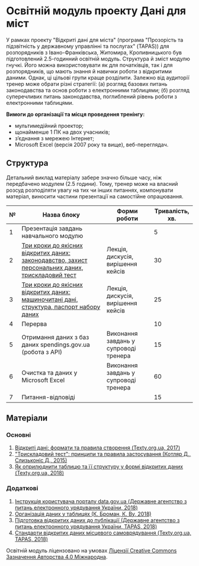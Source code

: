 # Освітній модуль проекту Дані для міст

У рамках проекту "Відкриті дані для міста" (програма "Прозорість та підзвітність у державному управлінні та послугах" (TAPAS)) для розпорядників з Івано-Франківська, Житомира, Кропивницького був підготовлений 2.5-годинний освітній модуль. Структура й зміст модулю гнучкі. Його можна використовувати як для початківців, так і для розпорядників, що мають знання й навички роботи з відкритими даними. Однак, ці цільові групи краще розділити. Залежно від аудиторії тренер може обрати різні стратегії: (а) розгляд базових питань законодавства та основ роботи з електронними таблицями; (б) розгляд суперечливих питань законодавства, поглиблений рівень роботи з електронними таблицями.

**Вимоги до організації та місця проведення тренінгу:**

- мультимедійний проектор;
- щонайменше 1 ПК на двох учасників;
- з’єднання з мережею Інтернет;
- Microsoft Excel (версія 2007 року та вище), веб-переглядач.

## Структура
Детальний виклад матеріалу забере значно більше часу, ніж передбачено модулем (2.5 години). Тому, тренер може на власний розсуд розподіляти увагу на тих чи інших питаннях, компонувати матеріал, виносити частини презентації на самостійне опрацювання.

№ | Назва блоку | Форми роботи | Тривалість, хв.
--- | --- | --- | --- | 
1 | Презентація завдань навчального модулю |  | 5
2 | [Три кроки до якісних відкритих даних: законодавство, захист персональних даних, трискладовий тест](https://docs.google.com/presentation/d/1kQJV2mM7E-ZUYZpEVVgZ3uqAErv7-AAvPmEzmQW810w/edit?usp=sharing) | Лекція, дискусія, вирішення кейсів | 30
3 | [Три кроки до якісних відкритих даних: машиночитані дані, структура, паспорт набору даних](https://docs.google.com/presentation/d/1gGdRCfba65LOTyxMTnDRABa7MTglMkOmmscyaRs6Lcc/edit?usp=sharing) | Лекція, дискусія, вирішення кейсів | 25
4 | Перерва |  | 10
5 | Отримання даних з баз даних spendings.gov.ua (робота з API) | Виконання завдань у супроводі тренера | 15
6 | Очистка та даних у Microsoft Excel | Виконання завдань у супроводі тренера | 60
7 | Питання-відповіді |  | 15

## Матеріали
### Основні
1. [Відкриті дані: формати та правила створення (Texty.org.ua, 2017)](https://github.com/tapas-opendata/Education/raw/master/DataForCites/assets/FormatsAndRules.pdf)
2. ["Трискладовий тест": принципи та правила застосування (Котляр Д., Слизьконіс Д., 2015)](https://github.com/tapas-opendata/Education/raw/master/DataForCites/assets/TryskladovyiTest.pdf)
3. [Як оприлюднити таблицю та її структуру у формі відкритих даних (Texty.org.ua, 2018)](https://mods.readthedocs.io/uk/latest/table.html)

### Додаткові
1. [Інструкція користувача порталу data.gov.ua (Державне агентство з питань електронного урядування України, 2018)](https://data.gov.ua/uploads/files/2018-08-27-090121.57665910.2.-.pdf)
2. [Організація даних у таблицях (К. Броман, К. Ву, 2018)](http://texty.org.ua/pg/book/Oximets/read/87136?a_offset=>)
3. [Підготовка відкритих даних до публікації (Державне агентство з питань електронного урядування України, TAPAS, 2018)](https://data.gov.ua/uploads/files/2018-08-11-104337.710875Part04.pdf)
4. [Стандарти відкритих даних місцевого самоврядування (Texty.org.ua, TAPAS, 2018)](https://mods.readthedocs.io/uk/latest/index.html)


Освітній модуль ліцензовано на умовах [Ліцензії Creative Commons Зазначення Авторства 4.0 Міжнародна](https://creativecommons.org/licenses/by/4.0/).
